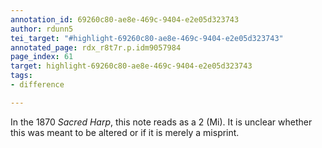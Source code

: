 ```yaml
---
annotation_id: 69260c80-ae8e-469c-9404-e2e05d323743
author: rdunn5
tei_target: "#highlight-69260c80-ae8e-469c-9404-e2e05d323743"
annotated_page: rdx_r8t7r.p.idm9057984
page_index: 61
target: highlight-69260c80-ae8e-469c-9404-e2e05d323743
tags:
- difference

---
```

In the 1870 *Sacred Harp*, this note reads as a 2 (Mi).  It is unclear whether this was meant to be altered or if it is merely a misprint.